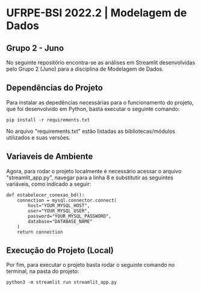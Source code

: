 # UFRPE-BSI 2022.2 | Modelagem de Dados

## Grupo 2 - Juno

No seguinte repositório encontra-se as análises em Streamlit desenvolvidas pelo Grupo 2 (Juno) para a disciplina de Modelagem de Dados.

## Dependências do Projeto

Para instalar as depedências necessárias para o funcionamento do projeto, que foi desenvolvido em Python, basta executar o seguinte comando:

    pip install -r requirements.txt

No arquivo "requirements.txt" estão listadas as bibliotecas/módulos utilizados e suas versões.

## Variaveis de Ambiente

Agora, para rodar o projeto localmente é necessário acessar o arquivo "streamlit_app.py", navegar para a linha 8 e substitutir as seguintes variáveis, como indicado a seguir:

    def estabelecer_conexao_bd():
        connection = mysql.connector.connect(
            host="YOUR_MYSQL_HOST",
            user="YOUR_MYSQL_USER",
            password="YOUR_MYSQL_PASSWORD",
            database="DATABASE_NAME"
        )
        return connection

## Execução do Projeto (Local)

Por fim, para executar o projeto basta rodar o seguinte comando no terminal, na pasta do projeto:

    python3 -m streamlit run streamlit_app.py
